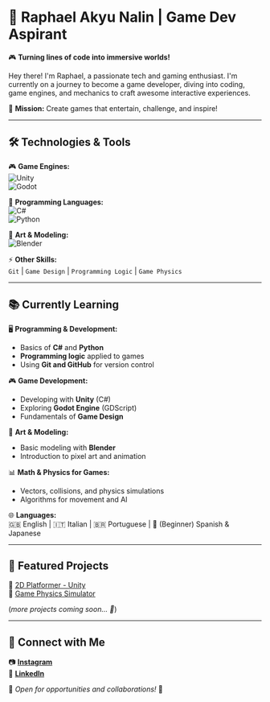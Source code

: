 # 👾 Raphael Akyu Nalin | Game Dev Aspirant  

🎮 **Turning lines of code into immersive worlds!**  

Hey there! I'm Raphael, a passionate tech and gaming enthusiast. I'm currently on a journey to become a game developer, diving into coding, game engines, and mechanics to craft awesome interactive experiences.  

🚀 **Mission:** Create games that entertain, challenge, and inspire!  

---

## 🛠️ Technologies & Tools  

🎮 **Game Engines:**  
![Unity](https://img.shields.io/badge/Unity-100000?style=for-the-badge&logo=unity&logoColor=white)  
![Godot](https://img.shields.io/badge/Godot-478CBF?style=for-the-badge&logo=godot-engine&logoColor=white)  

📜 **Programming Languages:**  
![C#](https://img.shields.io/badge/C%23-239120?style=for-the-badge&logo=c-sharp&logoColor=white)  
![Python](https://img.shields.io/badge/Python-3776AB?style=for-the-badge&logo=python&logoColor=white)  

🎨 **Art & Modeling:**  
![Blender](https://img.shields.io/badge/Blender-F5792A?style=for-the-badge&logo=blender&logoColor=white)  

⚡ **Other Skills:**  
`Git` | `Game Design` | `Programming Logic` | `Game Physics`  

---

## 📚 Currently Learning  

🖥️ **Programming & Development:**  
- Basics of **C#** and **Python**  
- **Programming logic** applied to games  
- Using **Git and GitHub** for version control  

🎮 **Game Development:**  
- Developing with **Unity** (C#)  
- Exploring **Godot Engine** (GDScript)  
- Fundamentals of **Game Design**  

🎨 **Art & Modeling:**  
- Basic modeling with **Blender**  
- Introduction to pixel art and animation  

📊 **Math & Physics for Games:**  
- Vectors, collisions, and physics simulations  
- Algorithms for movement and AI  

🌐 **Languages:**  
🇬🇧 English | 🇮🇹 Italian | 🇧🇷 Portuguese | 🌱 (Beginner) Spanish & Japanese  

---

## 📌 Featured Projects  

🔹 [2D Platformer - Unity](https://github.com/seu-usuario/jogo-plataforma)  
🔹 [Game Physics Simulator](https://github.com/seu-usuario/simulador-fisica)  

(*more projects coming soon... 👀*)  

---

## 📲 Connect with Me  

📷 [**Instagram**](https://www.instagram.com/raphnalin)  
💼 [**LinkedIn**](https://www.linkedin.com/in/raphaelnalin)  

🎯 *Open for opportunities and collaborations!* 🚀  
